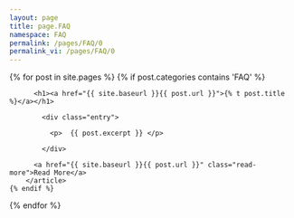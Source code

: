 ```yaml
---
layout: page
title: page.FAQ
namespace: FAQ
permalink: /pages/FAQ/0
permalink_vi: /pages/FAQ/0
---
```


<div class="posts">

  {% for post in site.pages %}
    {% if post.categories contains 'FAQ' %}
        <article class="post">

          <h1><a href="{{ site.baseurl }}{{ post.url }}">{% t post.title %}</a></h1>

            <div class="entry">

              <p>  {{ post.excerpt }} </p>

            </div>

          <a href="{{ site.baseurl }}{{ post.url }}" class="read-more">Read More</a>
        </article>
    {% endif %}
  {% endfor %}

</div>
